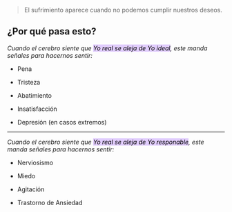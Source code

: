 > El sufrimiento aparece cuando no podemos cumplir nuestros deseos.

## ¿Por qué pasa esto?
*Cuando el cerebro siente que <mark style="background: #D2B3FFA6;">Yo real se aleja de Yo ideal</mark>, este manda señales para hacernos sentir:*
-   Pena

-   Tristeza

-   Abatimiento

-   Insatisfacción

-   Depresión (en casos extremos)

---

*Cuando el cerebro siente que <mark style="background: #D2B3FFA6;">Yo real se aleja de Yo responable</mark>, este manda señales para hacernos sentir:*
-   Nerviosismo

-   Miedo

-   Agitación

-   Trastorno de Ansiedad